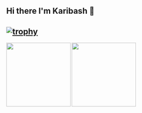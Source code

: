## Hi there I'm Karibash 👋

[![trophy](https://github-profile-trophy.vercel.app/?username=Karibash&theme=dracula)](https://github.com/ryo-ma/github-profile-trophy)
---
<div href="https://github.com/anuraghazra/github-readme-stats">
  <img height="170" align="left" src="https://github-readme-stats.vercel.app/api?username=karibash&count_private=true&include_all_commits=true&show_icons=true&theme=dracula" />
</div>
<a href="https://github.com/anuraghazra/github-readme-stats">
  <img height="170" align="left" src="https://github-readme-stats.vercel.app/api/top-langs/?username=karibash&theme=dracula&layout=compact" />
</a>

